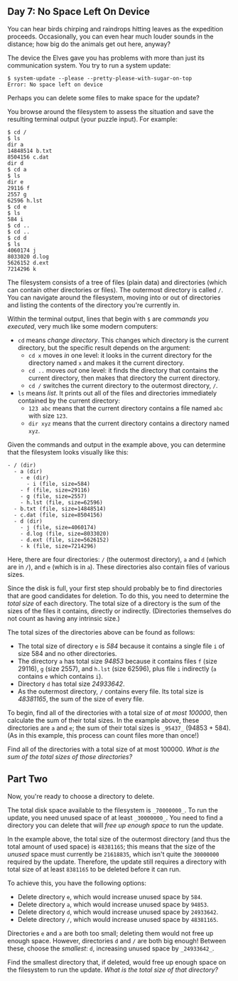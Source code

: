 ## Day 7: No Space Left On Device

You can hear birds chirping and raindrops hitting leaves as the expedition proceeds.
Occasionally, you can even hear much louder sounds in the distance; how big do the animals get out here, anyway?

The device the Elves gave you has problems with more than just its communication system. You try to run a system update:

```
$ system-update --please --pretty-please-with-sugar-on-top
Error: No space left on device
```

Perhaps you can delete some files to make space for the update?

You browse around the filesystem to assess the situation and save the resulting terminal output (your puzzle input). For example:

```
$ cd /
$ ls
dir a
14848514 b.txt
8504156 c.dat
dir d
$ cd a
$ ls
dir e
29116 f
2557 g
62596 h.lst
$ cd e
$ ls
584 i
$ cd ..
$ cd ..
$ cd d
$ ls
4060174 j
8033020 d.log
5626152 d.ext
7214296 k
```

The filesystem consists of a tree of files (plain data) and directories (which can contain other directories or files). The outermost directory is called `/`. You can navigate around the filesystem, moving into or out of directories and listing the contents of the directory you're currently in.

Within the terminal output, lines that begin with `$` are _commands you executed_, very much like some modern computers:

- `cd` means _change directory_. This changes which directory is the current directory, but the specific result depends on the argument:
  - `cd x` moves _in_ one level: it looks in the current directory for the directory named `x` and makes it the current directory.
  - `cd ..` moves _out_ one level: it finds the directory that contains the current directory, then makes that directory the current directory.
  - `cd /` switches the current directory to the outermost directory, `/`.
- `ls` means _list_. It prints out all of the files and directories immediately contained by the current directory:
  - `123 abc` means that the current directory contains a file named `abc` with size `123`.
  - `dir xyz` means that the current directory contains a directory named `xyz`.

Given the commands and output in the example above, you can determine that the filesystem looks visually like this:

```
- / (dir)
  - a (dir)
    - e (dir)
      - i (file, size=584)
    - f (file, size=29116)
    - g (file, size=2557)
    - h.lst (file, size=62596)
  - b.txt (file, size=14848514)
  - c.dat (file, size=8504156)
  - d (dir)
    - j (file, size=4060174)
    - d.log (file, size=8033020)
    - d.ext (file, size=5626152)
    - k (file, size=7214296)

```

Here, there are four directories: `/` (the outermost directory), `a` and `d` (which are in `/`), and `e` (which is in `a`). These directories also contain files of various sizes.

Since the disk is full, your first step should probably be to find directories that are good candidates for deletion. To do this, you need to determine the _total size_ of each directory. The total size of a directory is the sum of the sizes of the files it contains, directly or indirectly. (Directories themselves do not count as having any intrinsic size.)

The total sizes of the directories above can be found as follows:

- The total size of directory `e` is _584_ because it contains a single file `i` of size 584 and no other directories.
- The directory `a` has total size _94853_ because it contains files `f` (size 29116), `g` (size 2557), and `h.lst` (size 62596), plus file `i` indirectly (`a` contains `e` which contains `i`).
- Directory `d` has total size _24933642_.
- As the outermost directory, `/` contains every file. Its total size is _48381165_, the sum of the size of every file.

To begin, find all of the directories with a total size of _at most 100000_, then calculate the sum of their total sizes. In the example above, these directories are `a` and `e`; the sum of their total sizes is `_95437_` (94853 + 584). (As in this example, this process can count files more than once!)

Find all of the directories with a total size of at most 100000. _What is the sum of the total sizes of those directories?_

## Part Two

Now, you're ready to choose a directory to delete.

The total disk space available to the filesystem is `_70000000_`. To run the update, you need unused space of at least `_30000000_`. You need to find a directory you can delete that will _free up enough space_ to run the update.

In the example above, the total size of the outermost directory (and thus the total amount of used space) is `48381165`; this means that the size of the _unused_ space must currently be `21618835`, which isn't quite the `30000000` required by the update. Therefore, the update still requires a directory with total size of at least `8381165` to be deleted before it can run.

To achieve this, you have the following options:

- Delete directory `e`, which would increase unused space by `584`.
- Delete directory `a`, which would increase unused space by `94853`.
- Delete directory `d`, which would increase unused space by `24933642`.
- Delete directory `/`, which would increase unused space by `48381165`.

Directories `e` and `a` are both too small; deleting them would not free up enough space. However, directories `d` and `/` are both big enough! Between these, choose the _smallest_: `d`, increasing unused space by `_24933642_`.

Find the smallest directory that, if deleted, would free up enough space on the filesystem to run the update. _What is the total size of that directory?_
